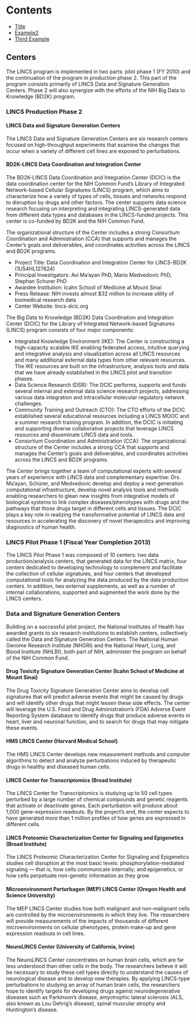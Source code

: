 # Contents
* [Title](#title)
* [Example2](#example2)
* [Third Example](#third-example)

## Centers

The LINCS program is implemented in two parts: pilot phase 1 (FY 2010) and the continuation of the program in production phase 2. This part of the program consists primarily of LINCS Data and Signature Generation Centers. Phase 2 will also synergize with the efforts of the NIH Big Data to Knowledge (BD2K) program.

### LINCS Production Phase 2

#### LINCS Data and Signature Generation Centers

The LINCS Data and Signature Generation Centers are six research centers focused on high-throughput experiments that examine the changes that occur when a variety of different cell lines are exposed to perturbations.

#### BD2K-LINCS Data Coordination and Integration Center

The BD2K-LINCS Data Coordination and Integration Center (DCIC) is the data coordination center for the NIH Common Fund’s Library of Integrated Network-based Cellular Signatures (LINCS) program, which aims to characterize how a variety of types of cells, tissues and networks respond to disruption by drugs and other factors. The center supports data science research focusing on interpreting and integrating LINCS-generated data from different data types and databases in the LINCS-funded projects. This center is co-funded by BD2K and the NIH Common Fund.

The organizational structure of the Center includes a strong Consortium Coordination and Administration (CCA) that supports and manages the Center’s goals and deliverables, and coordinates activities across the LINCS and BD2K programs.

* Project Title: Data Coordination and Integration Center for LINCS-BD2K (1U54HL127624)
* Principal Investigators: Avi Ma’ayan PhD, Mario Medvedovic PhD, Stephan Schurer PhD
* Awardee Institution: Icahn School of Medicine at Mount Sinai
* Press Release: NIH invests almost $32 million to increase utility of biomedical research data
* Center Website: lincs-dcic.org

The Big Data to Knowledge (BD2K) Data Coordination and Integration Center (DCIC) for the Library of Integrated Network-based Signatures (LINCS) program consists of four major components:

* Integrated Knowledge Environment (IKE): The Center is constructing a high-capacity scalable IKE enabling federated access, intuitive querying and integrative analysis and visualization across all LINCS resources and many additional external data types from other relevant resources. The IKE resources are built on the infrastructure, analysis tools and data that we have already established in the LINCS pilot and transition phases.
* Data Science Research (DSR): The DCIC performs, supports and funds several internal and external data science research projects, addressing various data integration and intracellular molecular regulatory network challenges.
* Community Training and Outreach (CTO): The CTO efforts of the DCIC established several educational resources including a LINCS MOOC and a summer research training program. In addition, the DCIC is initiating and supporting diverse collaborative projects that leverage LINCS resources and disseminate LINCS data and tools.
* Consortium Coordination and Administration (CCA): The organizational structure of the Center includes a strong CCA that supports and manages the Center’s goals and deliverables, and coordinates activities across the LINCS and BD2K programs.

The Center brings together a team of computational experts with several years of experience with LINCS data and complementary expertise: Drs. Ma’ayan, Schürer, and Medvedovic develop and deploy a next generation computational infrastructure, develop novel analysis tools and methods enabling researchers to glean new insights from integrative models of biological systems to link complex diseases/phenotypes with drugs and the pathways that those drugs target in different cells and tissues. The DCIC plays a key role in realizing the transformative potential of LINCS data and resources in accelerating the discovery of novel therapeutics and improving diagnostics of human health.

### LINCS Pilot Phase 1 (Fiscal Year Completion 2013)

The LINCS Pilot Phase 1 was composed of 10 centers: two data production/analysis centers, that generated data for the LINCS matrix, four centers dedicated to developing technology to complement and facilitate the collection of cellular signatures, and four centers that developed computational tools for analyzing the data produced by the data production centers. In addition, two external supplements, as well as a number of internal collaborations, supported and augmented the work done by the LINCS centers.

### Data and Signature Generation Centers

Building on a successful pilot project, the National Institutes of Health has awarded grants to six research institutions to establish centers, collectively called the Data and Signature Generation Centers. The National Human Genome Research Institute (NHGRI) and the National Heart, Lung, and Blood Institute (NHLBI), both part of NIH, administer the program on behalf of the NIH Common Fund.

#### Drug Toxicity Signature Generation Center (Icahn School of Medicine at Mount Sinai)

The Drug Toxicity Signature Generation Center aims to develop cell signatures that will predict adverse events that might be caused by drugs and will identify other drugs that might lessen these side effects. The center will leverage the U.S. Food and Drug Administration’s (FDA) Adverse Event Reporting System database to identify drugs that produce adverse events in heart, liver and neuronal function, and to search for drugs that may mitigate these events.

#### HMS LINCS Center (Harvard Medical School)

The HMS LINCS Center develops new measurement methods and computer algorithms to detect and analyze perturbations induced by therapeutic drugs in healthy and diseased human cells.

#### LINCS Center for Transcriptomics (Broad Institute)

The LINCS Center for Transcriptomics is studying up to 50 cell types perturbed by a large number of chemical compounds and genetic reagents that activate or deactivate genes. Each perturbation will produce about 1,000 gene-expression readouts. By the project’s end, the center expects to have generated more than 1 million profiles of how genes are expressed in different cells.

#### LINCS Proteomic Characterization Center for Signaling and Epigenetics (Broad Institute)

The LINCS Proteomic Characterization Center for Signaling and Epigenetics studies cell disruption at the most basic levels: phosphorylation-mediated signaling — that is, how cells communicate internally; and epigenetics, or how cells perpetuate non-genetic information as they grow.

#### Microenvironment Perturbagen (MEP) LINCS Center (Oregon Health and Science University)
The MEP LINCS Center studies how both malignant and non-malignant cells are controlled by the microenvironments in which they live. The researchers will provide measurements of the impacts of thousands of different microenvironments on cellular phenotypes, protein make-up and gene expression readouts in cell lines.

#### NeuroLINCS Center (University of California, Irvine)

The NeuroLINCS Center concentrates on human brain cells, which are far less understood than other cells in the body. The researchers believe it will be necessary to study these cell types directly to understand the causes of neurological disease and to develop new therapies. By applying LINCS-type perturbations to studying an array of human brain cells, the researchers hope to identify targets for developing drugs against neurodegenerative diseases such as Parkinson’s disease, amyotrophic lateral sclerosis (ALS, also known as Lou Gehrig’s disease), spinal muscular atrophy and Huntington’s disease.

<!-- #### test -->
